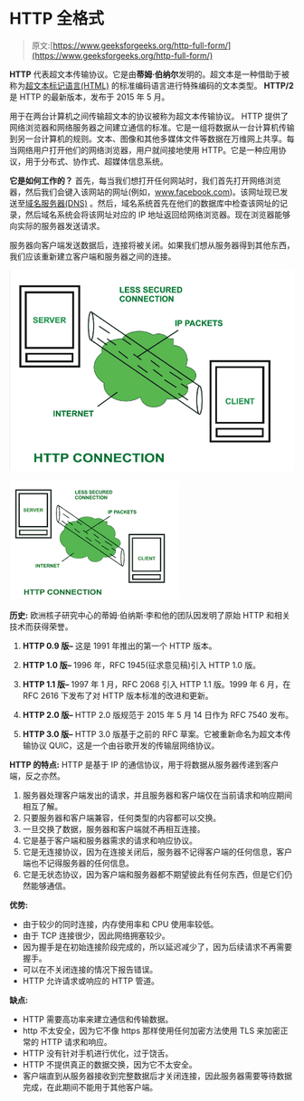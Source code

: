 # HTTP 全格式

> 原文:[https://www.geeksforgeeks.org/http-full-form/](https://www.geeksforgeeks.org/http-full-form/)

**HTTP** 代表超文本传输协议。它是由**蒂姆·伯纳尔**发明的。超文本是一种借助于被称为[超文本标记语言(HTML)](https://www.geeksforgeeks.org/html-introduction/) 的标准编码语言进行特殊编码的文本类型。 **HTTP/2** 是 HTTP 的最新版本，发布于 2015 年 5 月。

用于在两台计算机之间传输超文本的协议被称为超文本传输协议。
HTTP 提供了网络浏览器和网络服务器之间建立通信的标准。它是一组将数据从一台计算机传输到另一台计算机的规则。文本、图像和其他多媒体文件等数据在万维网上共享。每当网络用户打开他们的网络浏览器，用户就间接地使用 HTTP。它是一种应用协议，用于分布式、协作式、超媒体信息系统。

**它是如何工作的？**
首先，每当我们想打开任何网站时，我们首先打开网络浏览器，然后我们会键入该网站的网址(例如，www.facebook.com)。该网址现已发送至[域名服务器(DNS)](https://www.geeksforgeeks.org/domain-name-server-dns-in-application-layer/) 。然后，域名系统首先在他们的数据库中检查该网址的记录，然后域名系统会将该网址对应的 IP 地址返回给网络浏览器。现在浏览器能够向实际的服务器发送请求。

服务器向客户端发送数据后，连接将被关闭。如果我们想从服务器得到其他东西，我们应该重新建立客户端和服务器之间的连接。

![](img/1d23b6cc239008f231b90dbf73642871.png)

![](img/8f8b69589c909d783deddc2eeb134b3b.png)

**历史:**
欧洲核子研究中心的蒂姆·伯纳斯·李和他的团队因发明了原始 HTTP 和相关技术而获得荣誉。

1.  **HTTP 0.9 版–**
    这是 1991 年推出的第一个 HTTP 版本。

2.  **HTTP 1.0 版–**
    1996 年，RFC 1945(征求意见稿)引入 HTTP 1.0 版。

3.  **HTTP 1.1 版–**
    1997 年 1 月，RFC 2068 引入 HTTP 1.1 版。1999 年 6 月，在 RFC 2616 下发布了对 HTTP 版本标准的改进和更新。

4.  **HTTP 2.0 版–**
    HTTP 2.0 版规范于 2015 年 5 月 14 日作为 RFC 7540 发布。

5.  **HTTP 3.0 版–**
    HTTP 3.0 版基于之前的 RFC 草案。它被重新命名为超文本传输协议 QUIC，这是一个由谷歌开发的传输层网络协议。

**HTTP 的特点:** HTTP 是基于 IP 的通信协议，用于将数据从服务器传递到客户端，反之亦然。

1.  服务器处理客户端发出的请求，并且服务器和客户端仅在当前请求和响应期间相互了解。
2.  只要服务器和客户端兼容，任何类型的内容都可以交换。
3.  一旦交换了数据，服务器和客户端就不再相互连接。
4.  它是基于客户端和服务器需求的请求和响应协议。
5.  它是无连接协议，因为在连接关闭后，服务器不记得客户端的任何信息，客户端也不记得服务器的任何信息。
6.  它是无状态协议，因为客户端和服务器都不期望彼此有任何东西，但是它们仍然能够通信。

**优势:**

*   由于较少的同时连接，内存使用率和 CPU 使用率较低。
*   由于 TCP 连接很少，因此网络拥塞较少。
*   因为握手是在初始连接阶段完成的，所以延迟减少了，因为后续请求不再需要握手。
*   可以在不关闭连接的情况下报告错误。
*   HTTP 允许请求或响应的 HTTP 管道。

**缺点:**

*   HTTP 需要高功率来建立通信和传输数据。
*   http 不太安全，因为它不像 https 那样使用任何加密方法使用 TLS 来加密正常的 HTTP 请求和响应。
*   HTTP 没有针对手机进行优化，过于饶舌。
*   HTTP 不提供真正的数据交换，因为它不太安全。
*   客户端直到从服务器接收到完整数据后才关闭连接，因此服务器需要等待数据完成，在此期间不能用于其他客户端。